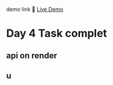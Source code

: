 demo link
🔗 [Live Demo](https://hackthon-2-0-jnrm.onrender.com)

# Day 4 Task complet

## api on render

## u
